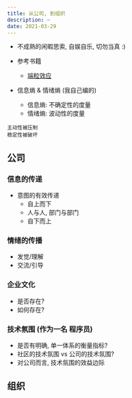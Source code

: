 ```yaml
---
title: 从公司, 到组织
description: ~
date: 2021-03-29
---
```


* 不成熟的闲暇思索, 自娱自乐, 切勿当真 :)

* 参考书籍
  - [端粒效应](https://book.douban.com/subject/26956594/)

* 信息熵 & 情绪熵 (我自己编的)
  - 信息熵: 不确定性的度量
  - 情绪熵: 波动性的度量

```
主动性被压制
稳定性被破坏
```

## 公司

### 信息的传递

* 意图的有效传递
  - 自上而下
  - 人与人, 部门与部门
  - 自下而上

### 情绪的传播

* 发觉/理解
* 交流/引导

### 企业文化

* 是否存在?
* 如何存在?

### 技术氛围 (作为一名 程序员)

* 是否有明确, 单一体系的衡量指标?
* 社区的技术氛围 vs 公司的技术氛围?
* 对公司而言, 技术氛围的效益边际

## 组织
